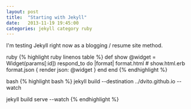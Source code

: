 ```yaml
---
layout: post
title:  "Starting with Jekyll"
date:   2013-11-19 19:45:00
categories: jekyll category ruby
---
```


I'm testing Jekyll right now as a blogging / resume site method.

ruby
{% highlight ruby linenos table %}
def show
  @widget = Widget(params[:id])
  respond_to do |format|
    format.html # show.html.erb
    format.json { render json: @widget }
  end
end
{% endhighlight %}

bash
{% highlight bash %}
jekyll build --destination ../dvito.github.io --watch

jekyll build serve --watch
{% endhighlight %}
